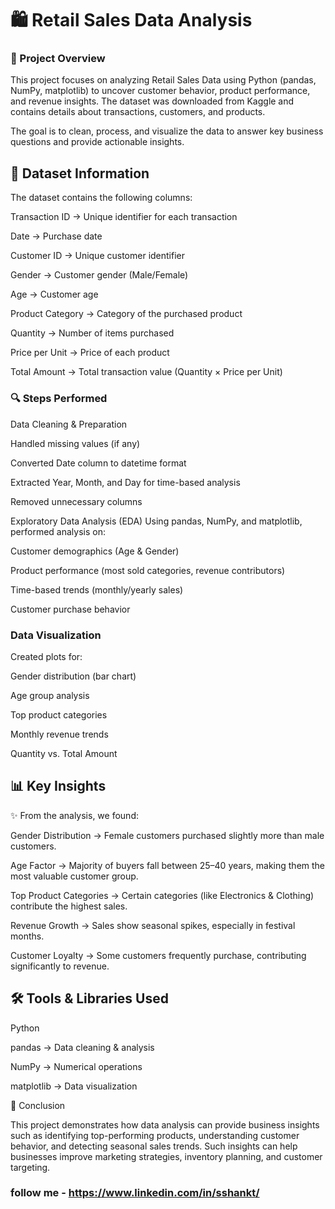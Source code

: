 # 🛍️ Retail Sales Data Analysis
### 📌 Project Overview

This project focuses on analyzing Retail Sales Data using Python (pandas, NumPy, matplotlib) to uncover customer behavior, product performance, and revenue insights.
The dataset was downloaded from Kaggle and contains details about transactions, customers, and products.

The goal is to clean, process, and visualize the data to answer key business questions and provide actionable insights.

## 📂 Dataset Information

The dataset contains the following columns:

Transaction ID → Unique identifier for each transaction

Date → Purchase date

Customer ID → Unique customer identifier

Gender → Customer gender (Male/Female)

Age → Customer age

Product Category → Category of the purchased product

Quantity → Number of items purchased

Price per Unit → Price of each product

Total Amount → Total transaction value (Quantity × Price per Unit)

### 🔍 Steps Performed

Data Cleaning & Preparation

Handled missing values (if any)

Converted Date column to datetime format

Extracted Year, Month, and Day for time-based analysis

Removed unnecessary columns

Exploratory Data Analysis (EDA)
Using pandas, NumPy, and matplotlib, performed analysis on:

Customer demographics (Age & Gender)

Product performance (most sold categories, revenue contributors)

Time-based trends (monthly/yearly sales)

Customer purchase behavior

### Data Visualization
Created plots for:

Gender distribution (bar chart)

Age group analysis

Top product categories

Monthly revenue trends

Quantity vs. Total Amount

## 📊 Key Insights

✨ From the analysis, we found:

Gender Distribution → Female customers purchased slightly more than male customers.

Age Factor → Majority of buyers fall between 25–40 years, making them the most valuable customer group.

Top Product Categories → Certain categories (like Electronics & Clothing) contribute the highest sales.

Revenue Growth → Sales show seasonal spikes, especially in festival months.

Customer Loyalty → Some customers frequently purchase, contributing significantly to revenue.

## 🛠️ Tools & Libraries Used

Python

pandas → Data cleaning & analysis

NumPy → Numerical operations

matplotlib → Data visualization

📌 Conclusion

This project demonstrates how data analysis can provide business insights such as identifying top-performing products, understanding customer behavior, and detecting seasonal sales trends.
Such insights can help businesses improve marketing strategies, inventory planning, and customer targeting.

### follow me - https://www.linkedin.com/in/sshankt/
